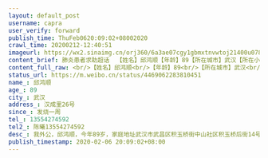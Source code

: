 ```yaml
---
layout: default_post
username: capra
user_verify: forward
publish_time: ThuFeb0620:09:02+08002020
crawl_time: 20200212-12:40:51
imageurl: https://wx2.sinaimg.cn/orj360/6a3ae07cgy1gbmxtnvwtoj21400u078i.jpg,https://wx4.sinaimg.cn/orj360/6a3ae07cgy1gbmxtn6avhj20u0140djh.jpg,https://wx3.sinaimg.cn/orj360/6a3ae07cgy1gbmxto8argj20k00zkjt3.jpg,https://wx3.sinaimg.cn/orj360/6a3ae07cgy1gbmxtomeuxj21hc0qo42p.jpg
content_brief: 肺炎患者求助超话  【姓名】邱鸿顺【年龄】89【所在城市】武汉【所在小区、社区】汉成里26号【患病时间】发烧一周【联系方式】13554274592【其他紧急联系人】陈曦 13554274592【病情描述】 我外公，邱鸿顺，今年89岁，家庭地址:武汉市武昌区积玉桥街中山社区积玉桥后街14号1栋8单元。2月4 ...全文
content_full_raw: <br/>【姓名】邱鸿顺<br/>【年龄】89<br/>【所在城市】武汉<br/>【所在小区、社区】汉成里26号<br/>【患病时间】发烧一周<br/>【联系方式】13554274592<br/>【其他紧急联系人】陈曦13554274592<br/>【病情描述】我外公，邱鸿顺，今年89岁，家庭地址:武汉市武昌区积玉桥街中山社区积玉桥后街14号1栋8单元。2月4日开始发烧38.5℃，吃了退烧药后退了一点点。第二天(2月5日)早上量38.5℃，咳嗽了5天，呼吸困难，呼吸音很重，去武昌区积玉桥街卫生服务中心拍了胸片，结果是&quot;双肺感染性病变”。2月5日14时积玉桥街卫生服务中心转诊去湖北省人民医院做了核酸检测，做完所有检查已到晚上8时，没有车辆能接送（我家有一辆私家车，因我老公身为武汉建工集团员工，大年三十早上九时接到公司电话后就驾驶私家车奔赴蔡甸区火神山医院突击建设，至今未归）我小姨用轮椅将我外公从省人民医院一路推了2个小时才回积玉桥的家。今天(2月6日)早上去人民医院取得核酸检测结果是:阳性，第一时间已经上报到社区，社区只能上报街道等消息，别无他法。今天（2月6日）14时积玉桥街卫生服务中心电话通知我们可以去省人民医院住院治疗，并开具转诊单，派车送人到医院。但是我们到省人民医院后，医院无理由拒收，我外公从14时起就在医院大楼外的送诊敞篷皮卡车的车厢上坐等消息，抱着求生的欲望在凛冽寒风的雨中苦苦等待了3小时。外公有基础疾病，心脏病，糖尿病，原来腿还出过车祸，行动非常不方便。外公所居住的地方是武昌区的老城区，散居型，活动空间都是敞开型的，卫生间是公共厕所，附近有60多户，常住人口300余人共用（不含流动人口），传染传播性很大、很广，如果在家里隔离，隐患极大，传播极广。网上能填的表我都填了，能打的电话都打了，为了对社会负责，对隔壁左右邻居负责，请大家帮帮忙，转发一下。
status_url: https://m.weibo.cn/status/4469062283810451
name_: 邱鸿顺
age_: 89
city_: 武汉
address_: 汉成里26号
since_: 发烧一周
tel_: 13554274592
tel2_: 陈曦13554274592
desc_: 我外公，邱鸿顺，今年89岁，家庭地址武汉市武昌区积玉桥街中山社区积玉桥后街14号1栋8单元。2月4日开始发烧38.5℃，吃了退烧药后退了一点点。第二天(2月5日)早上量38.5℃，咳嗽了5天，呼吸困难，呼吸音很重，去武昌区积玉桥街卫生服务中心拍了胸片，结果是&quot;双肺感染性病变”。2月5日14时积玉桥街卫生服务中心转诊去湖北省人民医院做了核酸检测，做完所有检查已到晚上8时，没有车辆能接送（我家有一辆私家车，因我老公身为武汉建工集团员工，大年三十早上九时接到公司电话后就驾驶私家车奔赴蔡甸区火神山医院突击建设，至今未归）我小姨用轮椅将我外公从省人民医院一路推了2个小时才回积玉桥的家。今天(2月6日)早上去人民医院取得核酸检测结果是阳性，第一时间已经上报到社区，社区只能上报街道等消息，别无他法。今天（2月6日）14时积玉桥街卫生服务中心电话通知我们可以去省人民医院住院治疗，并开具转诊单，派车送人到医院。但是我们到省人民医院后，医院无理由拒收，我外公从14时起就在医院大楼外的送诊敞篷皮卡车的车厢上坐等消息，抱着求生的欲望在凛冽寒风的雨中苦苦等待了3小时。外公有基础疾病，心脏病，糖尿病，原来腿还出过车祸，行动非常不方便。外公所居住的地方是武昌区的老城区，散居型，活动空间都是敞开型的，卫生间是公共厕所，附近有60多户，常住人口300余人共用（不含流动人口），传染传播性很大、很广，如果在家里隔离，隐患极大，传播极广。网上能填的表我都填了，能打的电话都打了，为了对社会负责，对隔壁左右邻居负责，请大家帮帮忙，转发一下。
publish_timestamp: 2020-02-06 20:09:02+08:00
---
```

